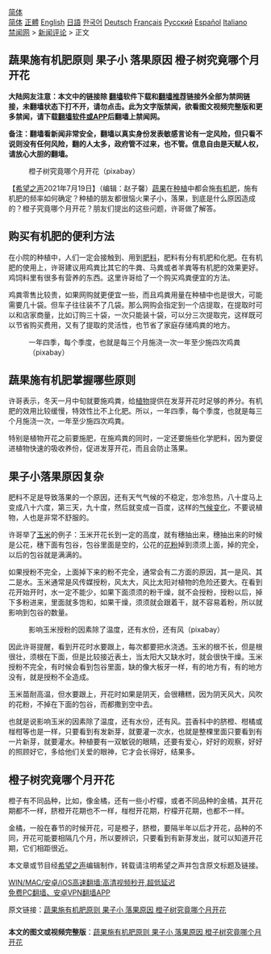  <!-- 面包屑导航 --> <div class="breadcrumb"><!-- GTranslate: https://gtranslate.io/ -->  <div class="switcher notranslate">  <div class="selected">  <a href="#" onclick="return false;"> 简体</a>  </div>  <div class="option">  <a href="https://www.bannedbook.org" onclick="doGTranslate('zh-CN|zh-CN');jQuery('div.switcher div.selected a').html(jQuery(this).html());return false;" title="简体中文" class="nturl selected"> 简体</a>  <a href="https://www.bannedbook.org/zh-tw/" onclick="doGTranslate('zh-CN|zh-TW');jQuery('div.switcher div.selected a').html(jQuery(this).html());return false;" title="繁體中文" class="nturl"> 正體</a>  <a href="https://www.bannedbook.org/en/" onclick="doGTranslate('zh-CN|en');jQuery('div.switcher div.selected a').html(jQuery(this).html());return false;" title="English" class="nturl"> English</a>  <a href="https://www.bannedbook.org/ja/" onclick="doGTranslate('zh-CN|ja');jQuery('div.switcher div.selected a').html(jQuery(this).html());return false;" title="日本語" class="nturl"> 日語</a>  <a href="https://www.bannedbook.org/ko/" onclick="doGTranslate('zh-CN|ko');jQuery('div.switcher div.selected a').html(jQuery(this).html());return false;" title="한국어" class="nturl"> 한국어</a>  <a href="https://www.bannedbook.org/de/" onclick="doGTranslate('zh-CN|de');jQuery('div.switcher div.selected a').html(jQuery(this).html());return false;" title="Deutsch" class="nturl"> Deutsch</a>  <a href="https://www.bannedbook.org/fr/" onclick="doGTranslate('zh-CN|fr');jQuery('div.switcher div.selected a').html(jQuery(this).html());return false;" title="Français" class="nturl"> Français</a>  <a href="https://www.bannedbook.org/ru/" onclick="doGTranslate('zh-CN|ru');jQuery('div.switcher div.selected a').html(jQuery(this).html());return false;" title="Русский" class="nturl"> Русский</a>  <a href="https://www.bannedbook.org/es/" onclick="doGTranslate('zh-CN|es');jQuery('div.switcher div.selected a').html(jQuery(this).html());return false;" title="Español" class="nturl"> Español</a>  <a href="https://www.bannedbook.org/it/" onclick="doGTranslate('zh-CN|it');jQuery('div.switcher div.selected a').html(jQuery(this).html());return false;" title="Italiano" class="nturl"> Italiano</a>  </div>  </div>      <div class='breadcrumb-sub'><!-- Breadcrumb NavXT 6.3.0 --> <a href="https://www.bannedbook.org/" class="home">禁闻网</a> &gt; <a href="https://www.bannedbook.org/bnews/comments/" class="category">新闻评论</a> &gt; 正文</div></div><h2>蔬果施有机肥原则 果子小 落果原因 橙子树究竟哪个月开花</h2> <p class="notice"><b>大陆网友注意：本文中的链接除 <a href="https://github.com/bannedbook/fanqiang" >翻墙</a>软件下载和<a href="https://github.com/killgcd/justmysocks/blob/master/README.md">翻墙推荐</a>链接外全部为禁网链接，未翻墙状态下打不开，请勿点击。此为文字版禁闻，欲看图文视频完整版和更多禁闻，请下载<a href="https://github.com/bannedbook/fanqiang">翻墙软件或APP</a>后翻墙上禁闻网。</p><p>备注：翻墙看新闻非常安全，翻墙以真实身份发表敏感言论有一定风险，但只看不说则没有任何风险，翻的人太多，政府管不过来，也不管。信息自由是天赋人权，请放心大胆的翻墙。</b></p>  <div class="entry"> <figure> <p><figcaption>橙子树究竟哪个月开花（pixabay）</figcaption></figure> <p>【<span class='wp_keywordlink_affiliate'><a href="https://www.soundofhope.org" title="希望之声" target="_blank">希望之声</a></span>2021年7月19日】（编辑：赵子馨）<a href="https://www.bannedbook.org/bnews/tag/%e8%94%ac%e6%9e%9c/" class="st_tag internal_tag" rel="tag" title="标签 蔬果 下的日志">蔬果</a>在<a href="https://www.bannedbook.org/bnews/tag/%E7%A7%8D%E6%A4%8D/" class="st_tag internal_tag" rel="tag" title="标签 种植 下的日志">种植</a>中都会施<a href="https://www.bannedbook.org/bnews/tag/%E6%9C%89%E6%9C%BA%E8%82%A5/" class="st_tag internal_tag" rel="tag" title="标签 有机肥 下的日志">有机肥</a>，施有机肥的频率如何确定？种植的朋友都很恼火果子小，落果，到底是什么原因造成的？橙子究竟哪个月开花？朋友们提出的这些问题，许哥做了解答。</p> <h2><strong>购买有机肥的便利方法 </strong></h2> <p>在小院的种植中，人们一定会接触到、用到<a href="https://www.bannedbook.org/bnews/tag/%E8%82%A5%E6%96%99/" class="st_tag internal_tag" rel="tag" title="标签 肥料 下的日志">肥料</a>，肥料有分有机肥和化肥。在有机肥的使用上，许哥建议用鸡粪比其它的牛粪、马粪或者羊粪等有机肥的效果更好。鸡饲料里有很多有营养的东西。这里许哥给了一个购买鸡粪便宜的方法。</p> <p>鸡粪零售比较贵，如果网购就更便宜一些，而且鸡粪用量在种植中也是很大，可能需要几十袋。但车子往往装不了几袋。那么网购会指定到一个店提取，在提取时可以和店家商量，比如订购三十袋，一次只能装十袋，可以分三次提取完，这样既可以节省购买费用，又有了提取的灵活性，也节省了家庭存储鸡粪的地方。</p> <figure><figcaption>一年四季，每个季度，也就是每三个月施浇一次一年至少施四次鸡粪（pixabay）</figcaption></figure> <h2><strong>蔬果施有机肥掌握哪些原则</strong></h2> <p>许哥表示，冬天一月中旬就要施鸡粪，给<a href="https://www.bannedbook.org/bnews/tag/%e6%a4%8d%e7%89%a9/" class="st_tag internal_tag" rel="tag" title="标签 植物 下的日志">植物</a>提供在发芽开花时足够的养分。有机肥的效用比较缓慢，特效性比不上化肥。所以，一年四季，每个季度，也就是每三个月施浇一次，一年至少施四次鸡粪。</p>  <p>特别是植物开花之前要施肥，在施鸡粪的同时，一定还要施些化学肥料，因为要促进植物快速的吸收养份，促进发芽开花，而且会防止落果。</p> <h2><strong>果子小落果原因复杂</strong></h2> <p>肥料不足是导致落果的一个原因，还有天气气候的不稳定，忽冷忽热，八十度马上变成八十六度，第三天，九十度，然后就变成一百度，这样的<span class='wp_keywordlink'><a href="https://www.bannedbook.org/bnews/ssgc/20180904/993719.html" title="《魔鬼在统治着我们的世界(23)：环保主义(上)》" target="_blank">气候变化</a></span>，不要说植物，人也是非常不舒服的。</p> <p>许哥举了<a href="https://www.bannedbook.org/bnews/tag/%E7%8E%89%E7%B1%B3/" class="st_tag internal_tag" rel="tag" title="标签 玉米 下的日志">玉米</a>的例子：玉米开花长到一定的高度，就有穗抽出来，穗抽出来的时候是公花，穗下面有包谷，包谷里面是空的，公花的<a href="https://www.bannedbook.org/bnews/tag/%E8%8A%B1%E7%B2%89/" class="st_tag internal_tag" rel="tag" title="标签 花粉 下的日志">花粉</a>掉到须须上面，掉的完全，以后的包谷就是满满的。</p> <p>如果授粉不完全，上面掉下来的粉不完全，通常会有二方面的原因，其一是风、其二是水。玉米通常是风传媒授粉，风太大，风比太阳对植物的危险还要大。在看到花开始开时，水一定不能少，如果下面须须的粉干燥，就不会授粉，授粉以后，掉下多粉进来，里面就多饱和，如果干燥，须须就会跟着干，就不容易着粉，所以就影响到包谷的数量。</p>  <figure><figcaption>影响玉米授粉的因素除了温度，还有水份，还有风（pixabay）</figcaption></figure> <p>因此许哥提醒，看到开花时水要跟上，每次都要把水浇透。玉米的根不长，但是根很壮，须根在下面，但是比较接近表土，当太阳大又缺水时，就会很快干燥。玉米授粉不完全，有时候会看到包谷里面，缺的像大板牙一样，有的地方有，有的地方没有，就是授粉不全造成。</p> <p>玉米苗耐高温，但水要跟上，开花时如果是阴天，会很糟糕，因为阴天风大，风吹的花粉，不掉在下面的包谷，而都撒到空中去。</p> <p>也就是说影响玉米的因素除了温度，还有水份，还有风。芸香科中的脐橙、柑橘或椪柑等也是一样，只要看到有发新芽，就要灌一次水，也就是整棵里面只要看到有一片新芽，就要灌水。种植要有一双敏锐的眼睛，还要有爱心，好好的观察，好好的照顾好它，多给他们关爱的眼神，它才会长得好，结果多。</p> <h2><strong>橙子树究竟哪个月开花</strong></h2> <p>橙子有不同品种，比如，像金橘，还有一些小柠檬，或者不同品种的金橘，其开花期都不一样，脐橙开花期也不一样，椪柑开花期，柠檬开花期，也都不一样。</p>  <p>金橘，一般在春节的时候开花，可是橙子，脐橙，要隔半年以后才开花，品种的不同，开花可能要相隔几个月，所以要辨识，只要看到有新芽发出，就可以知道开花期，它们相距很近。</p> <p>本文章或节目经<a href="https://www.bannedbook.org/bnews/tag/%e5%b8%8c%e6%9c%9b%e4%b9%8b%e5%a3%b0/" class="st_tag internal_tag" rel="tag" title="标签 希望之声 下的日志">希望之声</a>编辑制作，转载请注明希望之声并包含原文标题及链接。 </p> <p class="texttj"> <a href="https://github.com/bannedbook/fanqiang/wiki/V2ray%E6%9C%BA%E5%9C%BA" target="_blank">WIN/MAC/安卓/iOS高速翻墙:高清视频秒开,超低延迟</a><br/> <a href="https://github.com/bannedbook/fanqiang/wiki/%E7%A6%81%E9%97%BB%E7%BD%91%E5%AE%89%E5%8D%93%E7%BF%BB%E5%A2%99%E6%96%B0%E9%97%BBAPP" target="_blank">免费PC翻墙、安卓VPN翻墙APP</a></p><p>原文链接：<a class="src_link"  href="https://www.soundofhope.org/post/526973" target="_blank">蔬果施有机肥原则 果子小 落果原因 橙子树究竟哪个月开花</a></p> <a name='sharetosocial'></a>  <div style="margin-bottom:5px;padding-bottom:5px;clear:both"> <div id="archive-pix-1" class="banner-ads"> <!-- AuctionX Display platform tag START --> <div id="26318x728x90x621x_ADSLOT2" clicktrack="%%CLICK_URL_ESC%%"></div> <!-- AuctionX Display platform tag END --> </div> <div id="archive-pix-2" class="banner-ads"> <!-- AuctionX Display platform tag START --> <div id="26315x300x250x621x_ADSLOT2" clicktrack="%%CLICK_URL_ESC%%"></div> <!-- AuctionX Display platform tag END --> </div> </div>  <div id="archive-pix-1" class="banner-ads"> <!-- AuctionX Display platform tag START --> <div id="26318x728x90x621x_ADSLOT3" clicktrack="%%CLICK_URL_ESC%%"></div> <!-- AuctionX Display platform tag END --> </div> <div><b>本文的图文或视频完整版</b>：<a href='https://www.bannedbook.org/bnews/comments/20210720/1590605.html'>蔬果施有机肥原则 果子小 落果原因 橙子树究竟哪个月开花</a></div>  </div><!--END ENTRY--> 